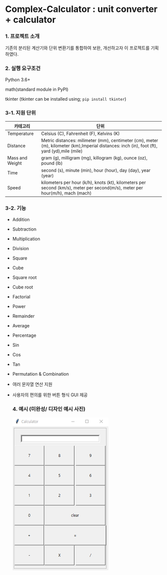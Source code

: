 # Complex-Calculator : unit converter + calculator


### 1. 프로젝트 소개
기존의 분리된 계산기와 단위 변환기를 통합하여 보완, 개선하고자 이 프로젝트를 기획하였다.

### 2. 실행 요구조건

Python 3.6+

math(standard module in PyPl)

tkinter (tkinter can be installed using; `pip install tkinter`)

### 3-1. 지원 단위

|카테고리|	단위|
|------|---|
|Temperature|Celsius (C), Fahrenheit (F), Kelvins (K)|
|Distance|Metric distances: milimeter (mm), centimeter (cm), meter (m), kilometer (km),Imperial distances: inch (in), foot (ft), yard (yd),mile (mile)|
|Mass and Weight|	gram (g), milligram (mg), killogram (kg), ounce (oz), pound (lb)|
|Time|	second (s), minute (min), hour (hour), day (day), year (year)|
|Speed|	kilometers per hour (k/h), knots (kt), kilometers per second (km/s), meter per second(m/s), meter per hour(m/h), mach (mach)|

### 3-2. 기능
- Addition
- Subtraction
- Multiplication
- Division
- Square
- Cube
- Square root
- Cube root
- Factorial
- Power
- Remainder
- Average
- Percentage
- Sin
- Cos
- Tan
- Permutation & Combination
- 여러 문자열 연산 지원
- 사용자의 편의를 위한 버튼 형식 GUI 제공

  ### 4. 예시 (미완성/ 디자인 예시 사진)
  ![txt](./캡처.PNG)
  
